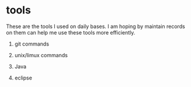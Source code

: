 #  tools

These are the tools I used on daily bases.
I am hoping by maintain records on them can help me use these tools more efficiently. 

1. git commands

2. unix/limux commands

3. Java 

4. eclipse
